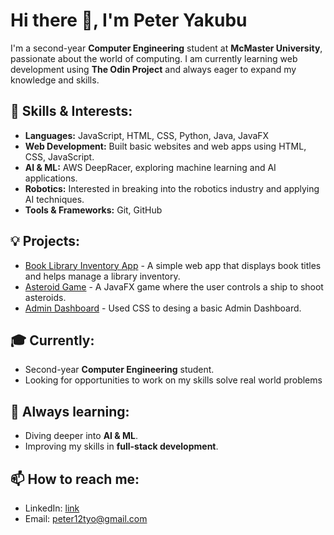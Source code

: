 # Hi there 👋, I'm Peter Yakubu

I'm a second-year **Computer Engineering** student at **McMaster University**, passionate about the world of computing. I am currently learning web development using **The Odin Project** and always eager to expand my knowledge and skills.


## 🚀 Skills & Interests:
- **Languages:** JavaScript, HTML, CSS, Python, Java, JavaFX
- **Web Development:** Built basic websites and web apps using HTML, CSS, JavaScript.
- **AI & ML:** AWS DeepRacer, exploring machine learning and AI applications.
- **Robotics:** Interested in breaking into the robotics industry and applying AI techniques.
- **Tools & Frameworks:** Git, GitHub

## 💡 Projects:
- [Book Library Inventory App](https://petery123.github.io/library/) - A simple web app that displays book titles and helps manage a library inventory.
- [Asteroid Game]() - A JavaFX game where the user controls a ship to shoot asteroids.
- [Admin Dashboard](https://petery123.github.io/admin-dashboard/) - Used CSS to desing a basic Admin Dashboard.

## 🎓 Currently:
- Second-year **Computer Engineering** student.
- Looking for opportunities to work on my skills solve real world problems

## 🌱 Always learning:
- Diving deeper into **AI & ML**.
- Improving my skills in **full-stack development**.

## 📫 How to reach me:
- LinkedIn: [link](https://www.linkedin.com/in/peter-y-1a98b7244/)
- Email: peter12tyo@gmail.com

<!---
petery123/petery123 is a ✨ special ✨ repository because its `README.md` (this file) appears on your GitHub profile.
You can click the Preview link to take a look at your changes.
--->
